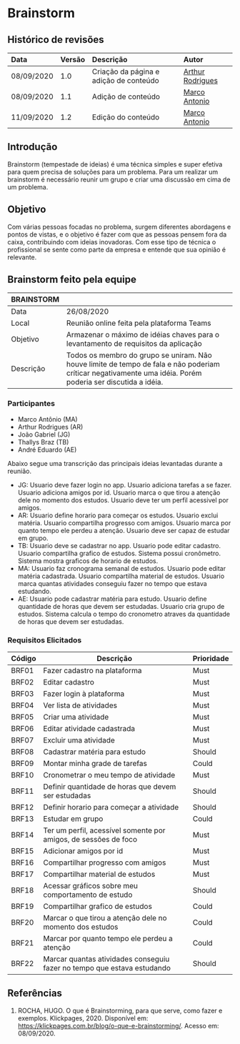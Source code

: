 # Brainstorm

## Histórico de revisões

|Data|Versão|Descrição|Autor|
|:---|:---|:---|:---|
|08/09/2020|1.0|Criação da página e adição de conteúdo |[Arthur Rodrigues](https://github.com/arthurarp)|
|08/09/2020|1.1|Adição de conteúdo |[Marco Antonio](https://github.com/markinlimac)|
|11/09/2020|1.2|Edição do conteúdo|[Marco Antonio](https://github.com/markinlimac)|

## Introdução

Brainstorm (tempestade de ideias) é uma técnica simples e super efetiva para quem precisa de soluções para um problema. Para um realizar um brainstorm é necessário reunir um grupo e criar uma discussão em cima de um problema. 


## Objetivo
Com várias pessoas focadas no problema, surgem diferentes abordagens e pontos de vistas, e o objetivo é fazer com que as pessoas pensem fora da caixa, contribuindo com ideias inovadoras. Com esse tipo de técnica o profissional se sente como parte da empresa e entende que sua opinião é relevante.

## Brainstorm feito pela equipe
|BRAINSTORM||
|---|---|
|Data|26/08/2020|
|Local|Reunião online feita pela plataforma Teams|
|Objetivo|Armazenar o máximo de idéias chaves para o levantamento de requisitos da aplicação|
|Descrição|Todos os membro do grupo se uniram. Não houve limite de tempo de fala e não poderiam críticar negativamente uma idéia. Porém poderia ser discutida a idéia.|

### Participantes
* Marco Antônio (MA)
* Arthur Rodrigues (AR)
* João Gabriel (JG)
* Thallys Braz (TB)
* André Eduardo (AE)

Abaixo segue uma transcrição das principais ideias levantadas durante a reunião.

* JG: Usuario deve fazer login no app. Usuario adiciona tarefas a se fazer. Usuario adiciona amigos por id. Usuario marca o que tirou a atenção dele no momento dos estudos. Usuario deve ter um perfil acessivel por amigos.
* AR: Usuario define horario para começar os estudos. Usuario exclui matéria. Usuario compartilha progresso com amigos. Usuario marca por quanto tempo ele perdeu a atenção. Usuario deve ser capaz de estudar em grupo.
* TB: Usuario deve se cadastrar no app. Usuario pode editar cadastro. Usuario compartilha grafico de estudos. Sistema possui cronômetro. Sistema mostra graficos de horario de estudos.
* MA: Usuario faz cronograma semanal de estudos. Usuario pode editar matéria cadastrada. Usuario compartilha material de estudos. Usuario marca quantas atividades conseguiu fazer no tempo que estava estudando.
* AE: Usuario pode cadastrar matéria para estudo. Usuario define quantidade de horas que devem ser estudadas. Usuario cria grupo de estudos. Sistema calcula o tempo do cronometro atraves da quantidade de horas que devem ser estudadas.

### Requisitos Elicitados
| Código | Descrição | Prioridade | 
| --- | --- | --- |
|BRF01|Fazer cadastro na plataforma|Must|
|BRF02|Editar cadastro|Must|
|BRF03|Fazer login à plataforma|Must|
|BRF04|Ver lista de atividades|Must|
|BRF05|Criar uma atividade|Must|
|BRF06|Editar atividade cadastrada|Must|
|BRF07|Excluir uma atividade|Must|
|BRF08|Cadastrar matéria para estudo|Should|
|BRF09|Montar minha grade de tarefas|Could|
|BRF10|Cronometrar o meu tempo de atividade|Must|
|BRF11|Definir quantidade de horas que devem ser estudadas|Should|
|BRF12|Definir horario para começar a atividade|Should|
|BRF13|Estudar em grupo|Could|
|BRF14|Ter um perfil, acessível somente por amigos, de sessões de foco|Must|
|BRF15|Adicionar amigos por id|Must|
|BRF16|Compartilhar progresso com amigos|Must|
|BRF17|Compartilhar material de estudos|Must|
|BRF18|Acessar gráficos sobre meu comportamento de estudo|Should|
|BRF19|Compartilhar grafico de estudos|Could|
|BRF20|Marcar o que tirou a atenção dele no momento dos estudos|Could|
|BRF21|Marcar por quanto tempo ele perdeu a atenção|Could|
|BRF22|Marcar quantas atividades conseguiu fazer no tempo que estava estudando|Should|

## Referências

1. ROCHA, HUGO. O que é Brainstorming, para que serve, como fazer e exemplos. Klickpages, 2020. Disponível em: <https://klickpages.com.br/blog/o-que-e-brainstorming/>. Acesso em: 08/09/2020.